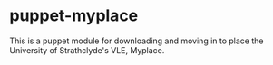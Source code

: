 puppet-myplace
==============

This is a puppet module for downloading and moving in to place the 
University of Strathclyde's VLE, Myplace.
